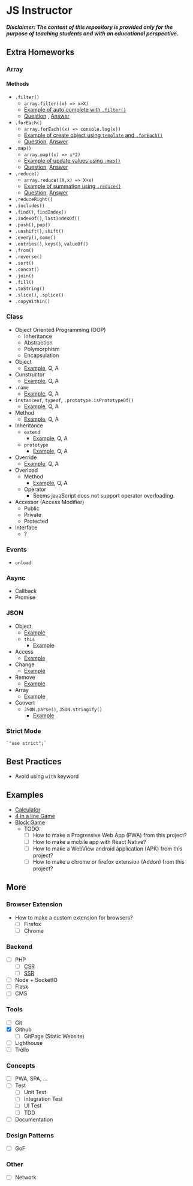# JS Instructor
***Disclaimer: The content of this repository is provided only for the purpose of teaching students and with an educational perspective.***
## Extra Homeworks
### Array
#### Methods
- `.filter()`
    - `array.filter((x) => x>X)`
    - [Example of auto complete with `.filter()`](concepts/array/js-array-filter-example.html) 
    - [Question](concepts/array/js-array-filter-question.html) , [Answer](concepts/array/js-array-filter-answer.html)
- `.forEach()`
    - `array.forEach((x) => console.log(x))`
    - [Example of create object using `template` and `.forEach()`](concepts/array/js-array-foreach-example.html)
    - [Question](concepts/array/js-array-foreach-question.html), [Answer](concepts/array/js-array-foreach-answer.html)
- `.map()`
    - `array.map((x) => x*2)`
    - [Example of update values using `.map()`](concepts/array/js-array-map-example.html)
    - [Question](concepts/array/js-array-map-question.html), [Answer](concepts/array/js-array-map-answer.html)
- `.reduce()`
    - `array.reduce((X,x) => X+x)`
    - [Example of summation using `.reduce()`](concepts/array/js-array-reduce-example.html)
    - [Question](concepts/array/js-array-reduce-question.html), [Answer](concepts/array/js-array-reduce-answer.html)
- `.reduceRight()`
- `.includes()`
- `.find()`, `findIndex()`
- `.indexOf()`, `lastIndexOf()`
- `.push()`, `pop()`
- `.unshift()`, `shift()`
- `.every()`, `some()`
- `.entries()`, `keys()`, `valueOf()`
- `.from()`
- `.reverse()`
- `.sort()`
- `.concat()`
- `.join()`
- `.fill()`
- `.toString()`
- `.slice()`, `.splice()`
- `.copyWithin()`
### Class
- Object Oriented Programming (OOP)
    - Inheritance
    - Abstraction
    - Polymorphism
    - Encapsulation
- Object
    - [Example](concepts/class/js-class-create-example.html), Q, A
- Cunstructor
    - [Example](concepts/class/js-class-constructor-example.html), Q, A
- `.name`
    - [Example](concepts/class/js-class-name-example.html), Q, A
- `instanceof`, `typeof`, `.prototype.isPrototypeOf()`
    - [Example](concepts/class/js-class-name-example.html), Q, A
- Method
    - [Example](concepts/class/js-class-method-example.html), Q, A
- Inheritance
    - `extend`
        - [Example](concepts/class/js-class-inheritance-example.html), Q, A
    - `prototype`
        - [Example](concepts/class/js-class-prototype-example.html), Q, A
- Override
    - [Example](concepts/class/js-class-override-example.html), Q, A
- Overload
    - Method
        - [Example](concepts/class/js-class-overload-method-example.html), Q, A
    - Operator
        - Seems javaScript does not support operator overloading.
- Accessor (Access Modifier)
    - Public
    - Private
    - Protected
- Interface
    - ?
### Events
- `onload`
### Async
- Callback
- Promise
### JSON
- Object
    - [Example](concepts/object/js-json-define-example.html)
    - `this`
        - [Example](concepts/object/js-json-this-example.html)
- Access
    - [Example](concepts/object/js-json-access-example.html)
- Change
    - [Example](concepts/object/js-json-change-example.html)
- Remove
    - [Example](concepts/object/js-json-remove-example.html)
- Array
    - [Example](concepts/object/js-json-array-example.html)
- Convert
    - `JSON.parse()`, `JSON.stringify()`
        - [Example](concepts/object/js-json-parse-example.html)
### Strict Mode
    `"use strict";`

## Best Practices
- Avoid using `with` keyword


## Examples
- [Calculator](concepts/array/js-example-calculator.html)
- [4 in a line Game](concepts/array/js-example-4-in-a-line-game.html)
- [Block Game](concepts/array/js-example-block-game.html)
    - TODO:
        - [ ] How to make a Progressive Web App (PWA) from this project?
        - [ ] How to make a mobile app with React Native?
        - [ ] How to make a WebView android application (APK) from this project?
        - [ ] How to make a chrome or firefox extension (Addon) from this project?

## More
### Browser Extension
- How to make a custom extension for browsers?
    - [ ] Firefox
    - [ ] Chrome
### Backend
- [ ] PHP
    - [ ] [CSR](examples/csr-with-php/README.md)
    - [ ] [SSR](examples/ssr-with-php/README.md)
- [ ] Node + SocketIO
- [ ] Flask
- [ ] CMS
### Tools
- [ ] Git
- [x] Github
    - [ ] GitPage (Static Website)
- [ ] Lighthouse
- [ ] Trello
### Concepts
- [ ] PWA, SPA, ...
- [ ] Test
    - [ ] Unit Test
    - [ ] Integration Test
    - [ ] UI Test
    - [ ] TDD
- [ ] Documentation
### Design Patterns
- [ ] GoF
### Other
- [ ] Network